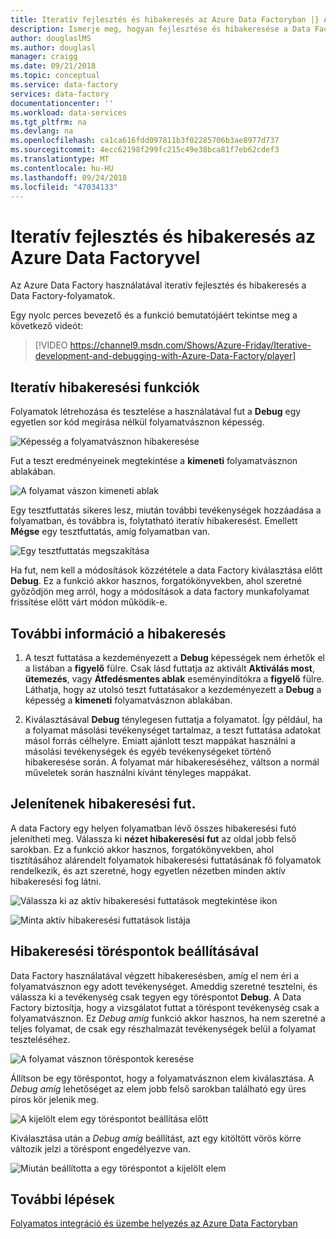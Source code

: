 ```yaml
---
title: Iteratív fejlesztés és hibakeresés az Azure Data Factoryban |} A Microsoft Docs
description: Ismerje meg, hogyan fejlesztése és hibakeresése a Data Factory-folyamatok iteratív az Azure Portalon.
author: douglaslMS
ms.author: douglasl
manager: craigg
ms.date: 09/21/2018
ms.topic: conceptual
ms.service: data-factory
services: data-factory
documentationcenter: ''
ms.workload: data-services
ms.tgt_pltfrm: na
ms.devlang: na
ms.openlocfilehash: ca1ca616fdd097811b3f02285706b3ae8977d737
ms.sourcegitcommit: 4ecc62198f299fc215c49e38bca81f7eb62cdef3
ms.translationtype: MT
ms.contentlocale: hu-HU
ms.lasthandoff: 09/24/2018
ms.locfileid: "47034133"
---
```

# <a name="iterative-development-and-debugging-with-azure-data-factory"></a>Iteratív fejlesztés és hibakeresés az Azure Data Factoryvel

Az Azure Data Factory használatával iteratív fejlesztés és hibakeresés a Data Factory-folyamatok.

Egy nyolc perces bevezető és a funkció bemutatójáért tekintse meg a következő videót:

> [!VIDEO https://channel9.msdn.com/Shows/Azure-Friday/Iterative-development-and-debugging-with-Azure-Data-Factory/player]

## <a name="iterative-debugging-features"></a>Iteratív hibakeresési funkciók
Folyamatok létrehozása és tesztelése a használatával fut a **Debug** egy egyetlen sor kód megírása nélkül folyamatvásznon képesség.

![Képesség a folyamatvásznon hibakeresése](media/iterative-development-debugging/iterative-development-image1.png)

Fut a teszt eredményeinek megtekintése a **kimeneti** folyamatvásznon ablakában.

![A folyamat vászon kimeneti ablak](media/iterative-development-debugging/iterative-development-image2.png)

Egy tesztfuttatás sikeres lesz, miután további tevékenységek hozzáadása a folyamatban, és továbbra is, folytatható iteratív hibakeresést. Emellett **Mégse** egy tesztfuttatás, amíg folyamatban van.

![Egy tesztfuttatás megszakítása](media/iterative-development-debugging/iterative-development-image3.png)

Ha fut, nem kell a módosítások közzététele a data Factory kiválasztása előtt **Debug**. Ez a funkció akkor hasznos, forgatókönyvekben, ahol szeretné győződjön meg arról, hogy a módosítások a data factory munkafolyamat frissítése előtt várt módon működik-e.

## <a name="more-info-about-debugging"></a>További információ a hibakeresés

1. A teszt futtatása a kezdeményezett a **Debug** képességek nem érhetők el a listában a **figyelő** fülre. Csak lásd futtatja az aktivált **Aktiválás most**, **ütemezés**, vagy **Átfedésmentes ablak** eseményindítókra a **figyelő** fülre. Láthatja, hogy az utolsó teszt futtatásakor a kezdeményezett a **Debug** a képesség a **kimeneti** folyamatvásznon ablakában.

2. Kiválasztásával **Debug** ténylegesen futtatja a folyamatot. Így például, ha a folyamat másolási tevékenységet tartalmaz, a teszt futtatása adatokat másol forrás célhelyre. Emiatt ajánlott teszt mappákat használni a másolási tevékenységek és egyéb tevékenységeket történő hibakeresése során. A folyamat már hibakereséséhez, váltson a normál műveletek során használni kívánt tényleges mappákat.

## <a name="visualizing-debug-runs"></a>Jelenítenek hibakeresési fut.

A data Factory egy helyen folyamatban lévő összes hibakeresési futó jelenítheti meg. Válassza ki **nézet hibakeresési fut** az oldal jobb felső sarokban. Ez a funkció akkor hasznos, forgatókönyvekben, ahol tisztításához alárendelt folyamatok hibakeresési futtatásának fő folyamatok rendelkezik, és azt szeretné, hogy egyetlen nézetben minden aktív hibakeresési fog látni.

![Válassza ki az aktív hibakeresési futtatások megtekintése ikon](media/iterative-development-debugging/view-debug-runs-image1.png)

![Minta aktív hibakeresési futtatások listája](media/iterative-development-debugging/view-debug-runs-image2.png)

## <a name="setting-breakpoints-for-debugging"></a>Hibakeresési töréspontok beállításával

Data Factory használatával végzett hibakeresésben, amíg el nem éri a folyamatvásznon egy adott tevékenységet. Ameddig szeretné tesztelni, és válassza ki a tevékenység csak tegyen egy töréspontot **Debug**. A Data Factory biztosítja, hogy a vizsgálatot futtat a töréspont tevékenység csak a folyamatvásznon. Ez *Debug amíg* funkció akkor hasznos, ha nem szeretné a teljes folyamat, de csak egy részhalmazát tevékenységek belül a folyamat teszteléséhez.

![A folyamat vásznon töréspontok keresése](media/iterative-development-debugging/iterative-development-image4.png)

Állítson be egy töréspontot, hogy a folyamatvásznon elem kiválasztása. A *Debug amíg* lehetőséget az elem jobb felső sarokban található egy üres piros kör jelenik meg.

![A kijelölt elem egy töréspontot beállítása előtt](media/iterative-development-debugging/iterative-development-image5.png)

Kiválasztása után a *Debug amíg* beállítást, azt egy kitöltött vörös körre változik jelzi a töréspont engedélyezve van.

![Miután beállította a egy töréspontot a kijelölt elem](media/iterative-development-debugging/iterative-development-image6.png)

## <a name="next-steps"></a>További lépések
[Folyamatos integráció és üzembe helyezés az Azure Data Factoryban](continuous-integration-deployment.md)
